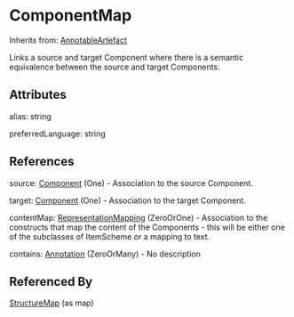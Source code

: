
# ComponentMap

Inherits from: [AnnotableArtefact](../Base/AnnotableArtefact.md)



Links a source and target Component where there is a semantic equivalence between the source and target Components.

## Attributes

alias: string

preferredLanguage: string



## References

source: [Component](../Base/Component.md) (One) - Association to the source Component.

target: [Component](../Base/Component.md) (One) - Association to the target Component.

contentMap: [RepresentationMapping](RepresentationMapping.md) (ZeroOrOne) - Association to the constructs that map the content of the Components - this will be either one of the subclasses of ItemScheme or a mapping to text.

contains: [Annotation](../Base/Annotation.md) (ZeroOrMany) - No description



## Referenced By

[StructureMap](StructureMap.md) (as map)


